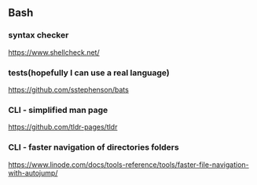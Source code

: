 ## Bash
### syntax checker
https://www.shellcheck.net/
### tests(hopefully I can use a real language)
https://github.com/sstephenson/bats
### CLI - simplified man page 
https://github.com/tldr-pages/tldr
### CLI - faster navigation of directories folders
https://www.linode.com/docs/tools-reference/tools/faster-file-navigation-with-autojump/
